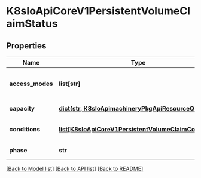 # K8sIoApiCoreV1PersistentVolumeClaimStatus

## Properties
Name | Type | Description | Notes
------------ | ------------- | ------------- | -------------
**access_modes** | **list[str]** | AccessModes contains the actual access modes the volume backing the PVC has. More info: https://kubernetes.io/docs/concepts/storage/persistent-volumes#access-modes-1 | [optional] 
**capacity** | [**dict(str, K8sIoApimachineryPkgApiResourceQuantity)**](K8sIoApimachineryPkgApiResourceQuantity.md) | Represents the actual resources of the underlying volume. | [optional] 
**conditions** | [**list[K8sIoApiCoreV1PersistentVolumeClaimCondition]**](K8sIoApiCoreV1PersistentVolumeClaimCondition.md) | Current Condition of persistent volume claim. If underlying persistent volume is being resized then the Condition will be set to &#39;ResizeStarted&#39;. | [optional] 
**phase** | **str** | Phase represents the current phase of PersistentVolumeClaim. | [optional] 

[[Back to Model list]](../README.md#documentation-for-models) [[Back to API list]](../README.md#documentation-for-api-endpoints) [[Back to README]](../README.md)


